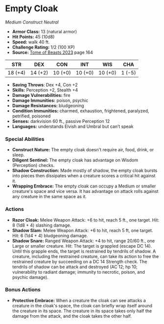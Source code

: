 # Empty Cloak

*Medium* *Construct* *Neutral*

- **Armor Class:** 13 (natural armor)
- **Hit Points:** 45 (10d8)
- **Speed:** walk 40 ft.
- **Challenge Rating:** 1/2 (100 XP)
- **Source:** [Tome of Beasts 2023](https://koboldpress.com/kpstore/product/tome-of-beasts-1-2023-edition/) page 164

| STR | DEX | CON | INT | WIS | CHA |
| --- | --- | --- | --- | --- | --- |
| 18 (+4) | 14 (+2) | 10 (+0) | 10 (+0) | 10 (+0) | 1 (-5) |

- **Saving Throws**: Dex +4, Con +2
- **Skills:** Perception +2, Stealth +4
- **Damage Vulnerabilities:** fire
- **Damage Immunities:** poison, psychic
- **Damage Resistances:** bludgeoning
- **Condition Immunities:** charmed, exhaustion, frightened, paralyzed, petrified, poisoned
- **Senses:** darkvision 60 ft., passive Perception 12
- **Languages:** understands Elvish and Umbral but can’t speak

### Special Abilities

- **Construct Nature:** The empty cloak doesn't require air, food, drink, or sleep.
- **Diligent Sentinel:** The empty cloak has advantage on Wisdom (Perception) checks.
- **Shadow Construction:** Made mostly of shadow, the empty cloak bursts into pieces then dissipates when a creature scores a critical hit against it.
- **Wrapping Embrace:** The empty cloak can occupy a Medium or smaller creature's space and vice versa. It has advantage on attack rolls against any creature in the same space as it.

### Actions

- **Razor Cloak:** Melee Weapon Attack: +6 to hit, reach 5 ft., one target. Hit: 8 (1d8 + 4) slashing damage.
- **Shadow Slam:** Melee Weapon Attack: +6 to hit, reach 5 ft, one target. Hit: 6 (1d4 + 4) bludgeoning damage.
- **Shadow Snare:** Ranged Weapon Attack: +4 to hit, range 20/60 ft., one Large or smaller creature. Hit: The target is grappled (escape DC 14). Until this grapple ends, the target is restrained by tendrils of shadow. A creature, including the restrained creature, can take its action to free the restrained creature by succeeding on a DC 14 Strength check. The tendrils of shadow can be attack and destroyed (AC 12; hp 10; vulnerability to radiant damage; immunity to necrotic, poison, and psychic damage).

### Bonus Actions

- **Protective Embrace:** When a creature the cloak can see attacks a creature in the cloak's space, the cloak can briefly wrap itself around the creature in its space. The creature in its space takes only half the damage from the attack, and the cloak takes the other half.
